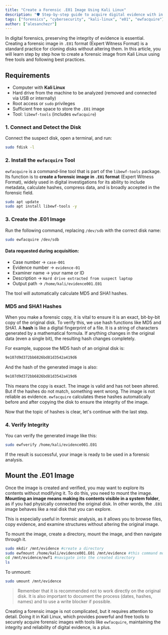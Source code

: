 ```yaml
---
title: "Create a Forensic .E01 Image Using Kali Linux"
description: "🛡️ Step-by-step guide to acquire digital evidence with integrity and accuracy using Kali Linux and ewfacquire."
tags: ["forensics", "cybersecurity", "kali-linux", "e01", "ewfacquire"]
author: ["alesanchezr"]
---
```


In digital forensics, preserving the integrity of evidence is essential. Creating a forensic image in `.E01` format (Expert Witness Format) is a standard practice for cloning disks without altering them. In this article, you will learn step by step how to create a forensic image from Kali Linux using free tools and following best practices.

## Requirements

- Computer with **Kali Linux**
- Hard drive from the machine to be analyzed (removed and connected via USB or internally)
- Root access or `sudo` privileges
- Sufficient free space to store the `.E01` image
- Tool: `libewf-tools` (includes `ewfacquire`)

### 1. Connect and Detect the Disk

Connect the suspect disk, open a terminal, and run:

```bash
sudo fdisk -l
```

### 2. Install the `ewfacquire` Tool

`ewfacquire` is a command-line tool that is part of the `libewf-tools` package. Its function is to **create a forensic image in `.E01` format** (Expert Witness Format), widely used in digital investigations for its ability to include metadata, calculate hashes, compress data, and is broadly accepted in the forensic field.

```bash
sudo apt update
sudo apt install libewf-tools -y
```

### 3. Create the .E01 Image

Run the following command, replacing `/dev/sdb` with the correct disk name:

```bash
sudo ewfacquire /dev/sdb
```

#### Data requested during acquisition:

- Case number → `case-001`
- Evidence number → `evidence-01`
- Examiner name → your name or ID
- Description → `Hard drive extracted from suspect laptop`
- Output path → `/home/kali/evidence001.E01`

The tool will automatically calculate MD5 and SHA1 hashes.

### MD5 and SHA1 Hashes

When you make a forensic copy, it is vital to ensure it is an exact, bit-by-bit copy of the original disk. To verify this, we use hash functions like MD5 and SHA1. A **hash** is like a digital fingerprint of a file. It is a string of characters generated by a mathematical formula. If anything changes in the original data (even a single bit), the resulting hash changes completely.

For example, suppose the MD5 hash of an original disk is:

```bash
9e107d9d372bb6826bd81d3542a419d6
```

And the hash of the generated image is also:

```bash
9e107d9d372bb6826bd81d3542a419d6
```

This means the copy is exact. The image is valid and has not been altered. But if the hashes do not match, something went wrong. The image is not reliable as evidence. `ewfacquire` calculates these hashes automatically before and after copying the disk to ensure the integrity of the image.

Now that the topic of hashes is clear, let's continue with the last step.

### 4. Verify Integrity

You can verify the generated image like this:

```bash
sudo ewfverify /home/kali/evidence001.E01
```

If the result is successful, your image is ready to be used in a forensic analysis.

## Mount the .E01 Image

Once the image is created and verified, you may want to explore its contents without modifying it. To do this, you need to mount the image. **Mounting an image means making its contents visible in a system folder**, as if you had physically connected the original disk. In other words, the `.E01` image behaves like a real disk that you can explore.

This is especially useful in forensic analysis, as it allows you to browse files, copy evidence, and examine structures without altering the original image.

To mount the image, create a directory, mount the image, and then navigate through it.
```bash
sudo mkdir /mnt/evidence #create a directory
sudo ewfmount /home/kali/evidence001.E01 /mnt/evidence #this command mounts the image
cd /mnt/evidence/ewf1 #navigate into the created directory
ls
```

To unmount:

```bash
sudo umount /mnt/evidence
```

> Remember that it is recommended not to work directly on the original disk. It is also important to document the process (dates, hashes, names) and to use a write blocker if possible.

Creating a forensic image is not complicated, but it requires attention to detail. Doing it in Kali Linux, which provides powerful and free tools to securely acquire forensic images with tools like `ewfacquire`, maintaining the integrity and reliability of digital evidence, is a plus.

